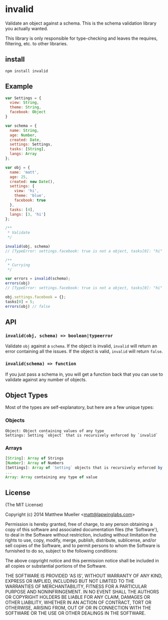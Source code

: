
# invalid

  Validate an object against a schema. This is the schema validation library you actually wanted.

  This library is only responsible for type-checking and leaves the requires, filtering, etc. to other libraries.

## install

    npm install invalid

## Example

```js
var Settings = {
  view: String,
  theme: String,
  facebook: Object
}

var schema = {
  name: String,
  age: Number,
  created: Date,
  settings: Settings,
  tasks: [String],
  langs: Array
};

var obj = {
  name: 'matt',
  age: 25,
  created: new Date(),
  settings: {
    view: 'hi',
    theme: 'blue',
    facebook: true
  },
  tasks: [4],
  langs: [3, 'hi']
};

/**
 * Validate
 */

invalid(obj, schema)
// [TypeError: settings.facebook: true is not a object, tasks[0]: "hi" is not a number]

/**
 * Currying
 */

var errors = invalid(schema);
errors(obj)
// [TypeError: settings.facebook: true is not a object, tasks[0]: "hi" is not a number]

obj.settings.facebook = {};
tasks[0] = 5;
errors(obj) // false
```

## API

### `invalid(obj, schema) => boolean|typeerror`

Validate `obj` against a `schema`. If the object is invalid, `invalid` will return an error containing all the issues. If the object is valid, `invalid` will return `false`.

### `invalid(schema) => function`

If you just pass a schema in, you will get a function back that you can use to validate against any number of objects.

## Object Types

Most of the types are self-explanatory, but here are a few unique types:

### Objects

```
Object: Object containing values of any type
Settings: Setting `object` that is recursively enforced by `invalid`
```

### Arrays

```js
[String]: Array of Strings
[Number]: Array of Numbers
[Settings]: Array of `Setting` objects that is recursively enforced by `invalid`.
...
Array: Array containing any type of value
```

## License

(The MIT License)

Copyright (c) 2014 Matthew Mueller &lt;matt@lapwinglabs.com&gt;

Permission is hereby granted, free of charge, to any person obtaining
a copy of this software and associated documentation files (the
'Software'), to deal in the Software without restriction, including
without limitation the rights to use, copy, modify, merge, publish,
distribute, sublicense, and/or sell copies of the Software, and to
permit persons to whom the Software is furnished to do so, subject to
the following conditions:

The above copyright notice and this permission notice shall be
included in all copies or substantial portions of the Software.

THE SOFTWARE IS PROVIDED 'AS IS', WITHOUT WARRANTY OF ANY KIND,
EXPRESS OR IMPLIED, INCLUDING BUT NOT LIMITED TO THE WARRANTIES OF
MERCHANTABILITY, FITNESS FOR A PARTICULAR PURPOSE AND NONINFRINGEMENT.
IN NO EVENT SHALL THE AUTHORS OR COPYRIGHT HOLDERS BE LIABLE FOR ANY
CLAIM, DAMAGES OR OTHER LIABILITY, WHETHER IN AN ACTION OF CONTRACT,
TORT OR OTHERWISE, ARISING FROM, OUT OF OR IN CONNECTION WITH THE
SOFTWARE OR THE USE OR OTHER DEALINGS IN THE SOFTWARE.
